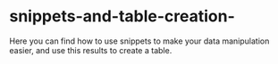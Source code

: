 # snippets-and-table-creation-
Here you can find how to use snippets to make your data manipulation easier, and use this results to create a table.
